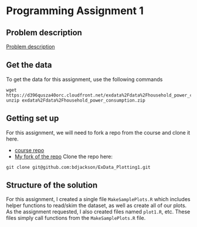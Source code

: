 Programming Assignment 1
========================

Problem description
-------------------
[Problem description](https://class.coursera.org/exdata-008/human_grading/view/courses/972597/assessments/3/submissions)

Get the data
------------
To get the data for this assignment, use the following commands
```
wget https://d396qusza40orc.cloudfront.net/exdata%2Fdata%2Fhousehold_power_consumption.zip
unzip exdata%2Fdata%2Fhousehold_power_consumption.zip
```

Getting set up
--------------
For this assignment, we will need to fork a repo from the course and clone it
here.
- [course repo](https://github.com/rdpeng/ExData_Plotting1)
- [My fork of the repo](https://github.com/bdjackson/ExData_Plotting1)
Clone the repo here:
```
git clone git@github.com:bdjackson/ExData_Plotting1.git
```

## Structure of the solution
For this assignment, I created a single file `MakeSamplePlots.R` which includes helper functions to read/skim the dataset, as well as create all of our plots.
As the assignment requested, I also created files named `plot1.R`, etc. These files simply call functions from the `MakeSamplePlots.R` file.

